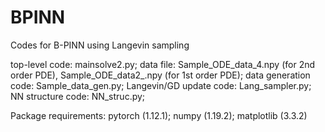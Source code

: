 # BPINN
Codes for B-PINN using Langevin sampling 

top-level code: mainsolve2.py;
data file: Sample_ODE_data_4.npy (for 2nd order PDE),
           Sample_ODE_data2_.npy (for 1st order PDE);
data generation code: Sample_data_gen.py;
Langevin/GD update code: Lang_sampler.py;
NN structure code: NN_struc.py;

Package requirements:
pytorch (1.12.1);
numpy (1.19.2);
matplotlib (3.3.2)

